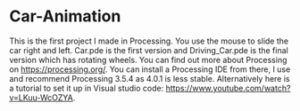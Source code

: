 # Car-Animation
This is the first project I made in Processing.
You use the mouse to slide the car right and left.
Car.pde is the first version and Driving_Car.pde is the final version which has rotating wheels.
You can find out more about Processing on https://processing.org/.
You can install a Processing IDE from there, I use and recommend Processing 3.5.4 as 4.0.1 is less stable.
Alternatively here is a tutorial to set it up in Visual studio code: https://www.youtube.com/watch?v=LKuu-WcOZYA.
